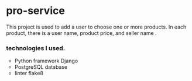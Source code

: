 <h1>pro-service</h1>
<p>This project is used to add a user to choose one or more products. In each product, there is a user name, product price, and seller name . </p>

<h3>technologies I used.</h3>
<ul style="list-style-type:circle">
  <li>Python framework Django</li>
  <li>PostgreSQL database</li>
  <li>linter flake8</li>
</ul>